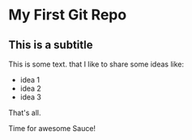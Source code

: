 # My First Git Repo

## This is a subtitle
This is some text. that I like to share some ideas like:
- idea 1
- idea 2
- idea 3

That's all.


Time for awesome Sauce!
